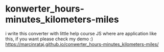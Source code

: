 # konwerter_hours-minutes_kilometers-miles
i write this converter with little help course JS where are application like this, if you want please check my demo :)
https://marcinrataj.github.io/conwerter_hours-minutes_kilometers-miles/

